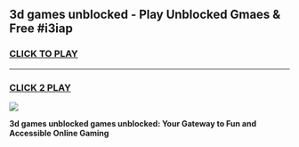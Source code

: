 
## 3d games unblocked - Play Unblocked Gmaes & Free #i3iap
<h3>
<a href="https://premium.freeplayer.one?title=3d_games_unblocked&ref=03M">CLICK TO PLAY</a></h3>
<hr>

<h3>
<a href="https://premium.freeplayer.one?title=3d_games_unblocked&ref=03M">CLICK 2 PLAY</a>
  
</h3>

<a href="https://premium.freeplayer.one?title=3d_games_unblocked&ref=03M"><img src="https://clearcache.store/games.png"></a>


**3d games unblocked games unblocked: Your Gateway to Fun and Accessible Online Gaming**
